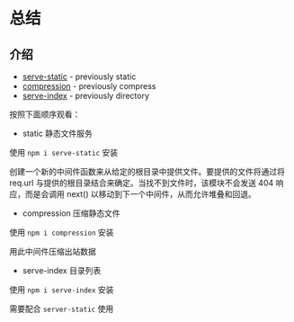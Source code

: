 # 总结

## 介绍

- [serve-static](https://www.npmjs.com/package/serve-static) - previously static
- [compression](https://www.npmjs.com/package/compression) - previously compress
- [serve-index](https://www.npmjs.com/package/serve-index) - previously directory

按照下面顺序观看：

- static 静态文件服务

使用 `npm i serve-static` 安装

创建一个新的中间件函数来从给定的根目录中提供文件。要提供的文件将通过将 req.url 与提供的根目录结合来确定。当找不到文件时，该模块不会发送 404 响应，而是会调用 next() 以移动到下一个中​​间件，从而允许堆叠和回退。

- compression 压缩静态文件

使用 `npm i compression` 安装

用此中间件压缩出站数据

- serve-index 目录列表

使用 `npm i serve-index` 安装

需要配合 `server-static` 使用